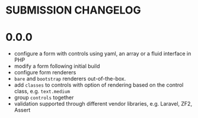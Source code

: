 # SUBMISSION CHANGELOG

# 0.0.0
- configure a form with controls using yaml, an array or a fluid interface in PHP
- modify a form following initial build
- configure form renderers
- `bare` and `bootstrap` renderers out-of-the-box.
- add `classes` to controls with option of rendering based on the control class, e.g. `text.medium`
- group `controls` together
- validation supported through different vendor libraries, e.g. Laravel, ZF2, Assert
